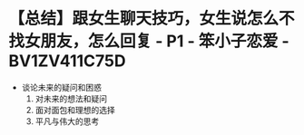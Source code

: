 # 【总结】跟女生聊天技巧，女生说怎么不找女朋友，怎么回复 - P1 - 笨小子恋爱 - BV1ZV411C75D

-   谈论未来的疑问和困惑
    1.  对未来的想法和疑问
    2.  面对面包和理想的选择
    3.  平凡与伟大的思考